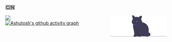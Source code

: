 ### :cn:
<img align="left" width="55%" src="https://github-readme-stats.vercel.app/api?username=zhounie&show_icons=true" />
<a href='https://undraw.co/'>
  <img align="right" alt='programmer' width=35% src="./undraw_cat_re_gkh9.svg" />
<a/>
  
[![Ashutosh's github activity graph](https://activity-graph.herokuapp.com/graph?username=zhounie&bg_color=ffffff&color=52b983&line=52b983&point=55b983&area=true&hide_border=true)](https://github.com/ashutosh00710/github-readme-activity-graph)
